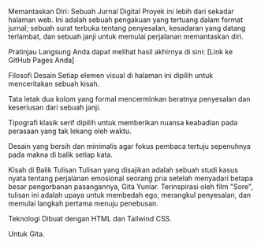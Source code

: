 Memantaskan Diri: Sebuah Jurnal Digital
Proyek ini lebih dari sekadar halaman web. Ini adalah sebuah pengakuan yang tertuang dalam format jurnal; sebuah surat terbuka tentang penyesalan, kesadaran yang datang terlambat, dan sebuah janji untuk memulai perjalanan memantaskan diri.

Pratinjau Langsung
Anda dapat melihat hasil akhirnya di sini: [Link ke GitHub Pages Anda]

Filosofi Desain
Setiap elemen visual di halaman ini dipilih untuk menceritakan sebuah kisah.

Tata letak dua kolom yang formal mencerminkan beratnya penyesalan dan keseriusan dari sebuah janji.

Tipografi klasik serif dipilih untuk memberikan nuansa keabadian pada perasaan yang tak lekang oleh waktu.

Desain yang bersih dan minimalis agar fokus pembaca tertuju sepenuhnya pada makna di balik setiap kata.

Kisah di Balik Tulisan
Tulisan yang disajikan adalah sebuah studi kasus nyata tentang perjalanan emosional seorang pria setelah menyadari betapa besar pengorbanan pasangannya, Gita Yuniar. Terinspirasi oleh film "Sore", tulisan ini adalah upaya untuk membedah ego, merangkul penyesalan, dan memulai langkah pertama menuju penebusan.

Teknologi
Dibuat dengan HTML dan Tailwind CSS.

Untuk Gita.
